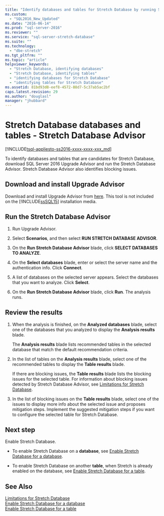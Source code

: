 ```yaml
---
title: "Identify databases and tables for Stretch Database by running Stretch Database Advisor | Microsoft Docs"
ms.custom: 
  - "SQL2016_New_Updated"
ms.date: "2016-06-14"
ms.prod: "sql-server-2016"
ms.reviewer: ""
ms.service: "sql-server-stretch-database"
ms.suite: ""
ms.technology: 
  - "dbe-stretch"
ms.tgt_pltfrm: ""
ms.topic: "article"
helpviewer_keywords: 
  - "Stretch Database, identifying databases"
  - "Stretch Database, identifying tables"
  - "identifying databases for Stretch Database"
  - "identifying tables for Stretch Database"
ms.assetid: 81bd93d8-eef8-4572-88d7-5c37ab5ac2bf
caps.latest.revision: 29
ms.author: "douglasl"
manager: "jhubbard"
---
```

# Stretch Database databases and tables - Stretch Database Advisor
[!INCLUDE[tsql-appliesto-ss2016-xxxx-xxxx-xxx_md](../../database-engine/includes/tsql-appliesto-ss2016-xxxx-xxxx-xxx-md.md)]

  To identify databases and tables that are candidates for Stretch Database, download SQL Server 2016 Upgrade Advisor and run the Stretch Database Advisor. Stretch Database Advisor also identifies blocking issues.  
  
## Download and install Upgrade Advisor  
 Download and install Upgrade Advisor from [here](https://www.microsoft.com/en-us/download/details.aspx?id=53595). This tool is not included on the [!INCLUDE[ssSQL15](../../analysis-services/powershell/includes/sssql15-md.md)] installation media.  
  
## Run the Stretch Database Advisor  
  
1.  Run Upgrade Advisor.  
  
2.  Select **Scenarios**, and then select **RUN STRETCH DATABASE ADVISOR**.  
  
3.  On the **Run Stretch Database Advisor** blade, click **SELECT DATABASES TO ANALYZE**.  
  
4.  On the **Select databases** blade, enter or select the server name and the authentication info. Click **Connect**.

5.  A list of databases on the selected server appears. Select the databases that you want to analyze. Click **Select**.  
  
6.  On the **Run Stretch Database Advisor** blade, click **Run**.  The analysis runs.  
  
## Review the results  
  
1.  When the analysis is finished, on the **Analyzed databases** blade, select one of the databases that you analyzed to display the **Analysis results** blade.  
  
     The **Analysis results** blade lists recommended tables in the selected database that match the default recommendation criteria. 
  
2.  In the list of tables on the **Analysis results** blade, select one of the recommended tables to display the **Table results** blade.  
  
     If there are blocking issues, the **Table results** blade lists the blocking issues for the selected table. For information about blocking issues detected by Stretch Database Advisor, see [Limitations for Stretch Database](../../sql-server/stretch-database/limitations-for-stretch-database.md).  
  
3.  In the list of blocking issues on the **Table results** blade, select one of the issues to display more info about the selected issue and proposes mitigation steps. Implement the suggested mitigation steps if you want to configure the selected table for Stretch Database.  
  
## Next step  
 Enable Stretch Database.  
  
-   To enable Stretch Database on a **database**, see [Enable Stretch Database for a database](../../sql-server/stretch-database/enable-stretch-database-for-a-database.md).  
  
-   To enable Stretch Database on another **table**, when Stretch is already enabled on the database, see [Enable Stretch Database for a table](../../sql-server/stretch-database/enable-stretch-database-for-a-table.md). 
  
## See Also  
 [Limitations for Stretch Database](../../sql-server/stretch-database/limitations-for-stretch-database.md)   
 [Enable Stretch Database for a database](../../sql-server/stretch-database/enable-stretch-database-for-a-database.md)   
 [Enable Stretch Database for a table](../../sql-server/stretch-database/enable-stretch-database-for-a-table.md)  
  
  